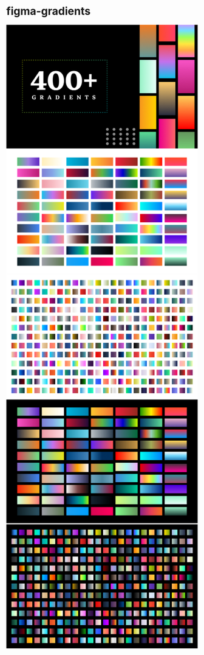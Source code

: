 # figma-gradients
<p align="center">
  <img src="Ui gradients.jpg">
  <img src="UI gradients DL.jpg">
  <img src="UI Gradients LL.jpg">
  <img src="UI Gradients DD.jpg">
  <img src="UI Gradients LD.jpg">
  </p>
